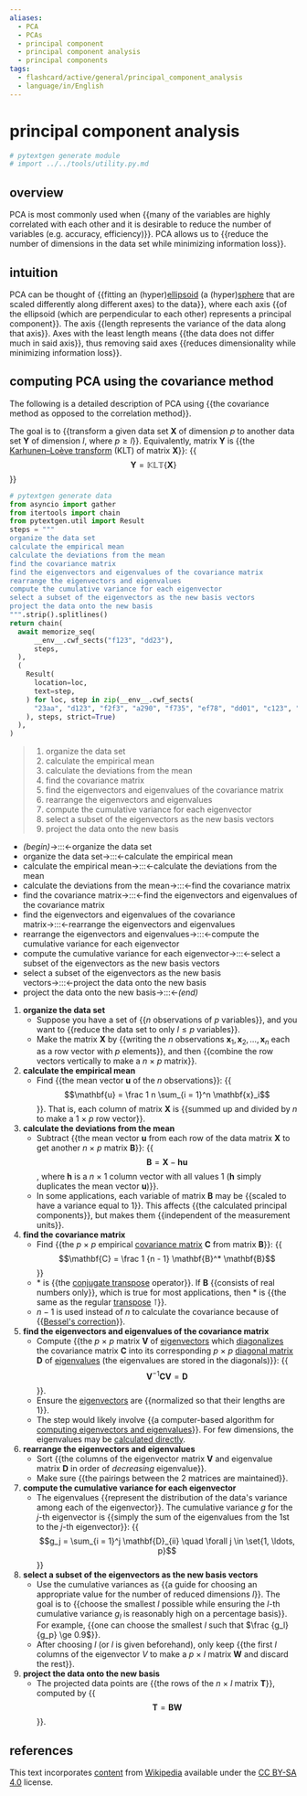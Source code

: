 ```yaml
---
aliases:
  - PCA
  - PCAs
  - principal component
  - principal component analysis
  - principal components
tags:
  - flashcard/active/general/principal_component_analysis
  - language/in/English
---
```


# principal component analysis

```Python
# pytextgen generate module
# import ../../tools/utility.py.md
```

## overview

PCA is most commonly used when {{many of the variables are highly correlated with each other and it is desirable to reduce the number of variables (e.g. accuracy, efficiency)}}. PCA allows us to {{reduce the number of dimensions in the data set while minimizing information loss}}. <!--SR:!2025-06-06,274,330!2025-05-14,256,330-->

## intuition

PCA can be thought of {{fitting an (hyper)[ellipsoid](ellipsoid.md) (a (hyper)[sphere](sphere.md) that are scaled differently along different axes) to the data}}, where each axis {{of the ellipsoid (which are perpendicular to each other) represents a principal component}}. The axis {{length represents the variance of the data along that axis}}. Axes with the least length means {{the data does not differ much in said axis}}, thus removing said axes {{reduces dimensionality while minimizing information loss}}. <!--SR:!2025-01-23,164,310!2025-10-07,346,290!2024-12-12,120,290!2025-04-13,230,330!2025-01-31,170,310-->

## computing PCA using the covariance method

The following is a detailed description of PCA using {{the covariance method as opposed to the correlation method}}. <!--SR:!2025-01-11,152,310-->

The goal is to {{transform a given data set __X__ of dimension _p_ to another data set __Y__ of dimension _l_, where $p \ge l$}}. Equivalently, matrix __Y__ is {{the [Karhunen–Loève transform](Kosambi–Karhunen–Loève%20theorem.md) (KLT) of matrix __X__}}: {{$$\mathbf{Y} = \mathbb{KLT}\{\mathbf{X}\}$$}} <!--SR:!2024-12-24,130,290!2025-06-29,293,330!2025-05-29,267,330-->

```Python
# pytextgen generate data
from asyncio import gather
from itertools import chain
from pytextgen.util import Result
steps = """
organize the data set
calculate the empirical mean
calculate the deviations from the mean
find the covariance matrix
find the eigenvectors and eigenvalues of the covariance matrix
rearrange the eigenvectors and eigenvalues
compute the cumulative variance for each eigenvector
select a subset of the eigenvectors as the new basis vectors
project the data onto the new basis
""".strip().splitlines()
return chain(
  await memorize_seq(
      __env__.cwf_sects("f123", "dd23"),
      steps,
  ),
  (
    Result(
      location=loc,
      text=step,
    ) for loc, step in zip(__env__.cwf_sects(
      "23aa", "d123", "f2f3", "a290", "f735", "ef78", "dd01", "c123", "f098",
    ), steps, strict=True)
  ),
)
```

<!--pytextgen generate section="f123"--><!-- The following content is generated at 2024-06-25T17:37:48.396131+08:00. Any edits will be overridden! -->

> 1. organize the data set
> 2. calculate the empirical mean
> 3. calculate the deviations from the mean
> 4. find the covariance matrix
> 5. find the eigenvectors and eigenvalues of the covariance matrix
> 6. rearrange the eigenvectors and eigenvalues
> 7. compute the cumulative variance for each eigenvector
> 8. select a subset of the eigenvectors as the new basis vectors
> 9. project the data onto the new basis

<!--/pytextgen-->

<!--pytextgen generate section="dd23"--><!-- The following content is generated at 2024-06-25T17:37:48.351142+08:00. Any edits will be overridden! -->

- _(begin)_→:::←organize the data set <!--SR:!2024-11-16,112,290!2025-01-30,171,310-->
- organize the data set→:::←calculate the empirical mean <!--SR:!2024-12-19,127,290!2024-12-13,123,290-->
- calculate the empirical mean→:::←calculate the deviations from the mean <!--SR:!2025-07-25,312,330!2024-11-12,108,290-->
- calculate the deviations from the mean→:::←find the covariance matrix <!--SR:!2025-02-03,176,310!2024-12-10,131,290-->
- find the covariance matrix→:::←find the eigenvectors and eigenvalues of the covariance matrix <!--SR:!2024-11-23,109,290!2024-11-29,124,310-->
- find the eigenvectors and eigenvalues of the covariance matrix→:::←rearrange the eigenvectors and eigenvalues <!--SR:!2025-03-08,186,270!2025-04-08,199,290-->
- rearrange the eigenvectors and eigenvalues→:::←compute the cumulative variance for each eigenvector <!--SR:!2025-02-19,184,310!2025-01-20,147,290-->
- compute the cumulative variance for each eigenvector→:::←select a subset of the eigenvectors as the new basis vectors <!--SR:!2025-04-13,218,290!2025-03-01,168,270-->
- select a subset of the eigenvectors as the new basis vectors→:::←project the data onto the new basis <!--SR:!2025-05-27,221,270!2025-01-13,158,310-->
- project the data onto the new basis→:::←_(end)_ <!--SR:!2025-01-31,172,310!2025-01-21,166,310-->

<!--/pytextgen-->

1. __<!--pytextgen generate section="23aa"--><!-- The following content is generated at 2024-06-11T22:43:08.251405+08:00. Any edits will be overridden! -->organize the data set<!--/pytextgen-->__
    - Suppose you have a set of {{_n_ observations of _p_ variables}}, and you want to {{reduce the data set to only $l \le p$ variables}}.
    - Make the matrix __X__ by {{writing the _n_ observations $\mathbf{x}_1, \mathbf{x}_2, \ldots, \mathbf{x}_n$ each as a row vector with _p_ elements}}, and then {{combine the row vectors vertically to make a _n_ × _p_ matrix}}.
2. __<!--pytextgen generate section="d123"--><!-- The following content is generated at 2024-06-11T22:43:08.494067+08:00. Any edits will be overridden! -->calculate the empirical mean<!--/pytextgen-->__
    - Find {{the mean vector __u__ of the _n_ observations}}: {{$$\mathbf{u} = \frac 1 n \sum_{i = 1}^n \mathbf{x}_i$$}}. That is, each column of matrix __X__ is {{summed up and divided by _n_ to make a 1 × _p_ row vector}}.
3. __<!--pytextgen generate section="f2f3"--><!-- The following content is generated at 2024-06-11T22:43:08.364782+08:00. Any edits will be overridden! -->calculate the deviations from the mean<!--/pytextgen-->__
    - Subtract {{the mean vector __u__ from each row of the data matrix __X__ to get another _n_ × _p_ matrix __B__}}: {{$$\mathbf{B} = \mathbf{X} - \mathbf{h} \mathbf{u}$$, where $\mathbf{h}$ is a _n_ × 1 column vector with all values 1 ($\mathbf{h}$ simply duplicates the mean vector __u__)}}.
    - In some applications, each variable of matrix __B__ may be {{scaled to have a variance equal to 1}}. This affects {{the calculated principal components}}, but makes them {{independent of the measurement units}}.
4. __<!--pytextgen generate section="a290"--><!-- The following content is generated at 2024-06-11T22:43:08.535766+08:00. Any edits will be overridden! -->find the covariance matrix<!--/pytextgen-->__
    - Find {{the _p_ × _p_ empirical [covariance matrix](covariance%20matrix.md) __C__ from matrix __B__}}: {{$$\mathbf{C} = \frac 1 {n - 1} \mathbf{B}^* \mathbf{B}$$}}
    - $*$ is {{the [conjugate transpose](conjugate%20transpose.md) operator}}. If __B__ {{consists of real numbers only}}, which is true for most applications, then $*$ is {{the same as the regular [transpose](transpose.md) $\intercal$}}.
    - $n - 1$ is used instead of _n_ to calculate the covariance because of {{[Bessel's correction](Bessel's%20correction.md)}}.
5. __<!--pytextgen generate section="f735"--><!-- The following content is generated at 2024-06-11T22:43:08.179112+08:00. Any edits will be overridden! -->find the eigenvectors and eigenvalues of the covariance matrix<!--/pytextgen-->__
    - Compute {{the _p_ × _p_ matrix __V__ of [eigenvectors](eigenvalues%20and%20eigenvectors.md) which [diagonalizes](diagonalizable%20matrix.md) the covariance matrix __C__ into its corresponding _p_ × _p_ [diagonal matrix](diagonal%20matrix.md) __D__ of [eigenvalues](eigenvalues%20and%20eigenvectors.md) (the eigenvalues are stored in the diagonals)}}: {{$$\mathbf{V}^{-1} \mathbf{C} \mathbf{V} = \mathbf{D}$$}}.
    - Ensure the [eigenvectors](eigenvalues%20and%20eigenvectors.md) are {{normalized so that their lengths are 1}}.
    - The step would likely involve {{a computer-based algorithm for [computing eigenvectors and eigenvalues](eigendecomposition%20of%20a%20matrix.md)}}. For few dimensions, the eigenvalues may be [calculated directly](eigenvalues%20and%20eigenvectors.md#classical%20method).
6. __<!--pytextgen generate section="ef78"--><!-- The following content is generated at 2024-06-11T22:43:08.554349+08:00. Any edits will be overridden! -->rearrange the eigenvectors and eigenvalues<!--/pytextgen-->__
    - Sort {{the columns of the eigenvector matrix __V__ and eigenvalue matrix __D__ in order of _decreasing_ eigenvalue}}.
    - Make sure {{the pairings between the 2 matrices are maintained}}.
7. __<!--pytextgen generate section="dd01"--><!-- The following content is generated at 2024-06-11T22:43:08.410586+08:00. Any edits will be overridden! -->compute the cumulative variance for each eigenvector<!--/pytextgen-->__
    - The eigenvalues {{represent the distribution of the data's variance among each of the eigenvector}}. The cumulative variance _g_ for the _j_-th eigenvector is {{simply the sum of the eigenvalues from the 1st to the _j_-th eigenvector}}: {{$$g_j = \sum_{i = 1}^j \mathbf{D}_{ii} \quad \forall j \in \set{1, \ldots, p}$$}}
8. __<!--pytextgen generate section="c123"--><!-- The following content is generated at 2024-06-25T17:37:48.434481+08:00. Any edits will be overridden! -->select a subset of the eigenvectors as the new basis vectors<!--/pytextgen-->__
    - Use the cumulative variances as {{a guide for choosing an appropriate value for the number of reduced dimensions _l_}}. The goal is to {{choose the smallest _l_ possible while ensuring the _l_-th cumulative variance _g<sub>l</sub>_ is reasonably high on a percentage basis}}. For example, {{one can choose the smallest _l_ such that $\frac {g_l} {g_p} \ge 0.9$}}.
    - After choosing _l_ (or _l_ is given beforehand), only keep {{the first _l_ columns of the eigenvector _V_ to make a _p_ × _l_ matrix __W__ and discard the rest}}.
9. __<!--pytextgen generate section="f098"--><!-- The following content is generated at 2024-06-11T22:43:08.510681+08:00. Any edits will be overridden! -->project the data onto the new basis<!--/pytextgen-->__
    - The projected data points are {{the rows of the _n_ × _l_ matrix __T__}}, computed by {{$$\mathbf{T} = \mathbf{B} \mathbf{W}$$}}. <!--SR:!2025-04-06,227,330!2025-03-16,209,330!2025-05-03,247,330!2024-12-14,133,290!2025-05-31,252,290!2025-04-06,207,310!2025-03-01,182,310!2025-09-21,333,290!2025-02-15,176,290!2025-07-28,293,290!2025-04-21,219,310!2025-01-10,146,290!2025-03-13,179,270!2024-11-09,98,290!2025-01-07,138,290!2025-02-26,190,310!2025-01-21,164,310!2025-03-11,204,330!2025-08-14,285,290!2024-12-06,104,250!2025-12-07,401,310!2025-06-04,223,270!2025-06-08,274,330!2025-01-03,151,310!2025-05-11,206,270!2024-12-06,127,290!2024-12-17,136,290!2025-08-02,309,310!2024-12-15,136,310!2024-12-01,120,290!2025-02-02,141,250!2025-03-10,174,270!2025-05-11,206,270-->

## references

This text incorporates [content](https://en.wikipedia.org/wiki/principal_component_analysis) from [Wikipedia](Wikipedia.md) available under the [CC BY-SA 4.0](https://creativecommons.org/licenses/by-sa/4.0/) license.

